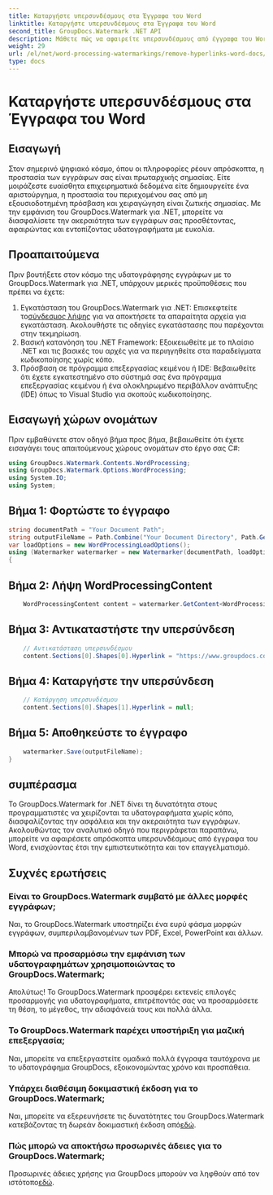 ```yaml
---
title: Καταργήστε υπερσυνδέσμους στα Έγγραφα του Word
linktitle: Καταργήστε υπερσυνδέσμους στα Έγγραφα του Word
second_title: GroupDocs.Watermark .NET API
description: Μάθετε πώς να αφαιρείτε υπερσυνδέσμους από έγγραφα του Word χρησιμοποιώντας το GroupDocs.Watermark για .NET. Βελτιώστε την ασφάλεια των εγγράφων χωρίς κόπο.
weight: 29
url: /el/net/word-processing-watermarkings/remove-hyperlinks-word-docs/
type: docs
---
```

# Καταργήστε υπερσυνδέσμους στα Έγγραφα του Word

## Εισαγωγή
Στον σημερινό ψηφιακό κόσμο, όπου οι πληροφορίες ρέουν απρόσκοπτα, η προστασία των εγγράφων σας είναι πρωταρχικής σημασίας. Είτε μοιράζεστε ευαίσθητα επιχειρηματικά δεδομένα είτε δημιουργείτε ένα αριστούργημα, η προστασία του περιεχομένου σας από μη εξουσιοδοτημένη πρόσβαση και χειραγώγηση είναι ζωτικής σημασίας. Με την εμφάνιση του GroupDocs.Watermark για .NET, μπορείτε να διασφαλίσετε την ακεραιότητα των εγγράφων σας προσθέτοντας, αφαιρώντας και εντοπίζοντας υδατογραφήματα με ευκολία.
## Προαπαιτούμενα
Πριν βουτήξετε στον κόσμο της υδατογράφησης εγγράφων με το GroupDocs.Watermark για .NET, υπάρχουν μερικές προϋποθέσεις που πρέπει να έχετε:
1.  Εγκατάσταση του GroupDocs.Watermark για .NET: Επισκεφτείτε το[σύνδεσμος λήψης](https://releases.groupdocs.com/Watermark/net/) για να αποκτήσετε τα απαραίτητα αρχεία για εγκατάσταση. Ακολουθήστε τις οδηγίες εγκατάστασης που παρέχονται στην τεκμηρίωση.
2. Βασική κατανόηση του .NET Framework: Εξοικειωθείτε με το πλαίσιο .NET και τις βασικές του αρχές για να περιηγηθείτε στα παραδείγματα κωδικοποίησης χωρίς κόπο.
3. Πρόσβαση σε πρόγραμμα επεξεργασίας κειμένου ή IDE: Βεβαιωθείτε ότι έχετε εγκατεστημένο στο σύστημά σας ένα πρόγραμμα επεξεργασίας κειμένου ή ένα ολοκληρωμένο περιβάλλον ανάπτυξης (IDE) όπως το Visual Studio για σκοπούς κωδικοποίησης.

## Εισαγωγή χώρων ονομάτων
Πριν εμβαθύνετε στον οδηγό βήμα προς βήμα, βεβαιωθείτε ότι έχετε εισαγάγει τους απαιτούμενους χώρους ονομάτων στο έργο σας C#:
```csharp
using GroupDocs.Watermark.Contents.WordProcessing;
using GroupDocs.Watermark.Options.WordProcessing;
using System.IO;
using System;
```
## Βήμα 1: Φορτώστε το έγγραφο
```csharp
string documentPath = "Your Document Path";
string outputFileName = Path.Combine("Your Document Directory", Path.GetFileName(documentPath));
var loadOptions = new WordProcessingLoadOptions();
using (Watermarker watermarker = new Watermarker(documentPath, loadOptions))
{
```
## Βήμα 2: Λήψη WordProcessingContent
```csharp
    WordProcessingContent content = watermarker.GetContent<WordProcessingContent>();
```
## Βήμα 3: Αντικαταστήστε την υπερσύνδεση
```csharp
    // Αντικατάσταση υπερσυνδέσμου
    content.Sections[0].Shapes[0].Hyperlink = "https://www.groupdocs.com/”;
```
## Βήμα 4: Καταργήστε την υπερσύνδεση
```csharp
    // Κατάργηση υπερσυνδέσμου
    content.Sections[0].Shapes[1].Hyperlink = null;
```
## Βήμα 5: Αποθηκεύστε το έγγραφο
```csharp
    watermarker.Save(outputFileName);
}
```

## συμπέρασμα
Το GroupDocs.Watermark for .NET δίνει τη δυνατότητα στους προγραμματιστές να χειρίζονται τα υδατογραφήματα χωρίς κόπο, διασφαλίζοντας την ασφάλεια και την ακεραιότητα των εγγράφων. Ακολουθώντας τον αναλυτικό οδηγό που περιγράφεται παραπάνω, μπορείτε να αφαιρέσετε απρόσκοπτα υπερσυνδέσμους από έγγραφα του Word, ενισχύοντας έτσι την εμπιστευτικότητα και τον επαγγελματισμό.
## Συχνές ερωτήσεις
### Είναι το GroupDocs.Watermark συμβατό με άλλες μορφές εγγράφων;
Ναι, το GroupDocs.Watermark υποστηρίζει ένα ευρύ φάσμα μορφών εγγράφων, συμπεριλαμβανομένων των PDF, Excel, PowerPoint και άλλων.
### Μπορώ να προσαρμόσω την εμφάνιση των υδατογραφημάτων χρησιμοποιώντας το GroupDocs.Watermark;
Απολύτως! Το GroupDocs.Watermark προσφέρει εκτενείς επιλογές προσαρμογής για υδατογραφήματα, επιτρέποντάς σας να προσαρμόσετε τη θέση, το μέγεθος, την αδιαφάνειά τους και πολλά άλλα.
### Το GroupDocs.Watermark παρέχει υποστήριξη για μαζική επεξεργασία;
Ναι, μπορείτε να επεξεργαστείτε ομαδικά πολλά έγγραφα ταυτόχρονα με το υδατογράφημα GroupDocs, εξοικονομώντας χρόνο και προσπάθεια.
### Υπάρχει διαθέσιμη δοκιμαστική έκδοση για το GroupDocs.Watermark;
 Ναι, μπορείτε να εξερευνήσετε τις δυνατότητες του GroupDocs.Watermark κατεβάζοντας τη δωρεάν δοκιμαστική έκδοση από[εδώ](https://releases.groupdocs.com/).
### Πώς μπορώ να αποκτήσω προσωρινές άδειες για το GroupDocs.Watermark;
 Προσωρινές άδειες χρήσης για GroupDocs μπορούν να ληφθούν από τον ιστότοπο[εδώ](https://purchase.groupdocs.com/temporary-license/).